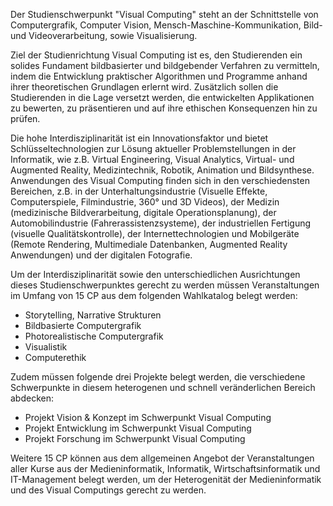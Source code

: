 Der Studienschwerpunkt "Visual Computing" steht an der Schnittstelle von Computergrafik, Computer Vision, Mensch-Maschine-Kommunikation, Bild- und Videoverarbeitung, sowie Visualisierung. 

Ziel der Studienrichtung Visual Computing ist es, den Studierenden ein solides Fundament bildbasierter und bildgebender Verfahren zu vermitteln, indem die Entwicklung praktischer Algorithmen und Programme anhand ihrer theoretischen Grundlagen erlernt wird. Zusätzlich sollen die Studierenden in die Lage versetzt werden, die entwickelten Applikationen zu bewerten, zu präsentieren und auf ihre ethischen Konsequenzen hin zu prüfen.

Die hohe Interdisziplinarität ist ein Innovationsfaktor und bietet Schlüsseltechnologien zur Lösung aktueller Problemstellungen in der Informatik, wie z.B. Virtual Engineering, Visual Analytics, Virtual- und Augmented Reality, Medizintechnik, Robotik, Animation und Bildsynthese. Anwendungen des Visual Computing finden sich in den verschiedensten Bereichen, z.B. in der Unterhaltungsindustrie (Visuelle Effekte, Computerspiele, Filmindustrie, 360° und 3D Videos), der Medizin (medizinische Bildverarbeitung, digitale Operationsplanung), der Automobilindustrie (Fahrerassistenzsysteme), der industriellen Fertigung (visuelle Qualitätskontrolle), der Internettechnologien und Mobilgeräte (Remote Rendering, Multimediale Datenbanken, Augmented Reality Anwendungen) und der digitalen Fotografie.

Um der Interdisziplinarität sowie den unterschiedlichen Ausrichtungen dieses Studienschwerpunktes gerecht zu werden müssen Veranstaltungen im Umfang von 15 CP aus dem folgenden Wahlkatalog belegt werden:
- Storytelling, Narrative Strukturen
- Bildbasierte Computergrafik
- Photorealistische Computergrafik
- Visualistik
- Computerethik

Zudem müssen folgende drei Projekte belegt werden, die verschiedene Schwerpunkte in diesem heterogenen und schnell veränderlichen Bereich abdecken:
- Projekt Vision & Konzept im Schwerpunkt Visual Computing
- Projekt Entwicklung im Schwerpunkt Visual Computing
- Projekt Forschung im Schwerpunkt Visual Computing

Weitere 15 CP können aus dem allgemeinen Angebot der Veranstaltungen aller Kurse aus der Medieninformatik, Informatik, Wirtschaftsinformatik und IT-Management belegt werden, um der Heterogenität der Medieninformatik und des Visual Computings gerecht zu werden.
